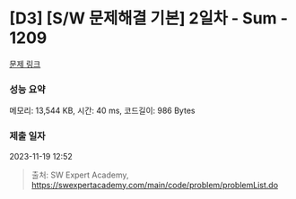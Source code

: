 # [D3] [S/W 문제해결 기본] 2일차 - Sum - 1209 

[문제 링크](https://swexpertacademy.com/main/code/problem/problemDetail.do?contestProbId=AV13_BWKACUCFAYh) 

### 성능 요약

메모리: 13,544 KB, 시간: 40 ms, 코드길이: 986 Bytes

### 제출 일자

2023-11-19 12:52



> 출처: SW Expert Academy, https://swexpertacademy.com/main/code/problem/problemList.do